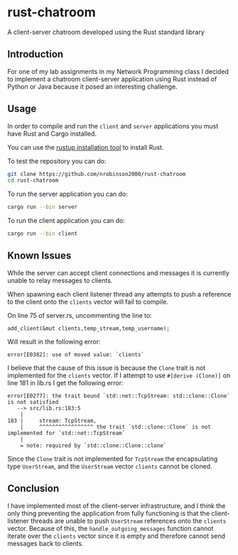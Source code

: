 # rust-chatroom
A client-server chatroom developed using the Rust standard library

## Introduction

For one of my lab assignments in my Network Programming class I decided to implement a chatroom client-server
application using Rust instead of Python or Java because it posed an interesting challenge.

## Usage

In order to compile and run the `client` and `server` applications you must have Rust and Cargo installed.

You can use the [rustup installation tool](https://rustup.rs/) to install Rust.

To test the repository you can do:

```bash
git clone https://github.com/nrobinson2000/rust-chatroom
cd rust-chatroom
```

To run the server application you can do:
```bash
cargo run --bin server
```

To run the client application you can do:
```bash
cargo run --bin client
```

## Known Issues
While the server can accept client connections and messages it is currently unable to relay messages
to clients.

When spawning each client listener thread any attempts to push a reference to the client onto the
`clients` vector will fail to compile.

On line 75 of server.rs, uncommenting the line to:
```
add_client(&mut clients,temp_stream,temp_username);
```

Will result in the following error:
```
error[E0382]: use of moved value: `clients`
```

I believe that the cause of this issue is because the `Clone` trait is not implemented for
the `clients` vector. If I attempt to use `#[derive (Clone)]` on line 181 in lib.rs I get the following
error:
```
error[E0277]: the trait bound `std::net::TcpStream: std::clone::Clone` is not satisfied
   --> src/lib.rs:183:5
    |
183 |     stream: TcpStream,
    |     ^^^^^^^^^^^^^^^^^ the trait `std::clone::Clone` is not implemented for `std::net::TcpStream`
    |
    = note: required by `std::clone::Clone::clone`
```

Since the `Clone` trait is not implemented for `TcpStream` the encapsulating type `UserStream`, and the
`UserStream` vector `clients` cannot be cloned.

## Conclusion

I have implemented most of the client-server infrastructure, and I think the only thing preventing
the application from fully functioning is that the client-listener threads are unable to push
`UserStream` references onto the `clients` vector. Because of this, the `handle_outgoing_messages`
function cannot iterate over the `clients` vector since it is empty and therefore cannot send messages
back to clients.
